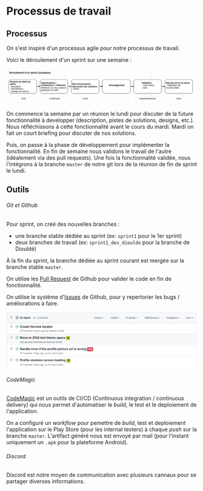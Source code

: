 # Processus de travail

## Processus
On s'est inspiré d'un processus agile pour notre processus de travail.

Voici le déroulement d'un sprint sur une semaine :

![](src/process_sprint.png)

On commence la semaine par un réunion le lundi pour discuter de la future fonctionnalité à developper (description, pistes de solutions, designs, etc.). Nous réfléchissons à cette fonctionnalité avant le cours du mardi. Mardi on fait un court briefing pour discuter de nos solutions.

Puis, on passe à la phase de développement pour implémenter la fonctionnalité. En fin de semaine nous validons le travail de l'autre (idéalement via des pull requests). Une fois la fonctionnalité validée, nous l'intégrons à la branche `master` de notre git lors de la réunion de fin de sprint le lundi.  


## Outils

###### Git et Github
Pour sprint, on créé des nouvelles branches :
- une branche stable dédiée au sprint (ex: `sprint1` pour le 1er sprint)
- deux branches de travail (ex: `sprint1_dev_dioulde` pour la branche de Diouldé)

À la fin du sprint, la branche dédiée au sprint courant est mergée sur la branche stable `master`.

On utilise les [Pull Request](https://help.github.com/en/github/collaborating-with-issues-and-pull-requests/about-pull-requests) de Github pour valider le code en fin de fonctionnalité.

On utilise le système d'[Issues](https://help.github.com/en/github/managing-your-work-on-github/about-issues) de Github, pour y repertorier les bugs / améliorations à faire.

![](src/issues.png)

###### CodeMagic

[CodeMagic](https://codemagic.io/start/) est un outils de CI/CD (Continuous integration / continuous delivery) qui nous permet d'automatiser le *build*, le test et le deploiement de l'application.

On a configuré un *workflow* pour pemettre de *build*, test et deploiement l'application sur le Play Store (pour les internal testers) à chaque *push* sur la branche `master`. L'artifact généré nous est envoyé par mail (pour l'instant uniquement un `.apk` pour la plateforme Android).


###### Discord

Discord est notre moyen de communication avec plusieurs cannaux pour se partager diverses informations.






<!--  -->
